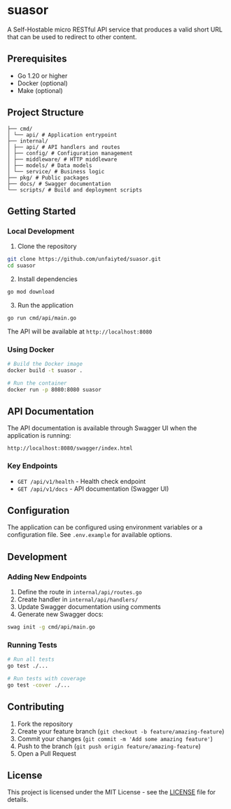 # suasor

A Self-Hostable micro RESTful API service that produces a valid short URL that can be used to redirect to other content.

## Prerequisites

- Go 1.20 or higher
- Docker (optional)
- Make (optional)

## Project Structure

```
├── cmd/
│ └── api/ # Application entrypoint
├── internal/
│ ├── api/ # API handlers and routes
│ ├── config/ # Configuration management
│ ├── middleware/ # HTTP middleware
│ ├── models/ # Data models
│ └── service/ # Business logic
├── pkg/ # Public packages
├── docs/ # Swagger documentation
└── scripts/ # Build and deployment scripts
```

## Getting Started

### Local Development

1. Clone the repository

```bash
git clone https://github.com/unfaiyted/suasor.git
cd suasor
```

2. Install dependencies

```bash
go mod download
```

3. Run the application

```bash
go run cmd/api/main.go
```

The API will be available at `http://localhost:8080`

### Using Docker

```bash
# Build the Docker image
docker build -t suasor .

# Run the container
docker run -p 8080:8080 suasor
```

## API Documentation

The API documentation is available through Swagger UI when the application is running:

```
http://localhost:8080/swagger/index.html
```

### Key Endpoints

- `GET /api/v1/health` - Health check endpoint
- `GET /api/v1/docs` - API documentation (Swagger UI)

## Configuration

The application can be configured using environment variables or a configuration file. See `.env.example` for available options.

## Development

### Adding New Endpoints

1. Define the route in `internal/api/routes.go`
2. Create handler in `internal/api/handlers/`
3. Update Swagger documentation using comments
4. Generate new Swagger docs:

```bash
swag init -g cmd/api/main.go
```

### Running Tests

```bash
# Run all tests
go test ./...

# Run tests with coverage
go test -cover ./...
```

## Contributing

1. Fork the repository
2. Create your feature branch (`git checkout -b feature/amazing-feature`)
3. Commit your changes (`git commit -m 'Add some amazing feature'`)
4. Push to the branch (`git push origin feature/amazing-feature`)
5. Open a Pull Request

## License

This project is licensed under the MIT License - see the [LICENSE](LICENSE) file for details.
